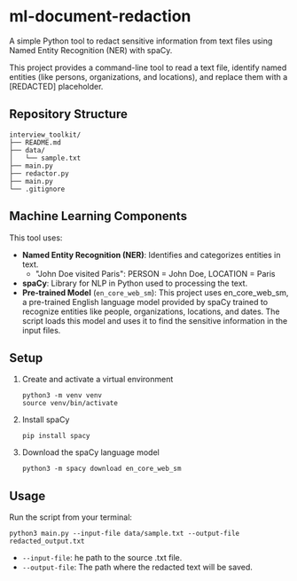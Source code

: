 # ml-document-redaction

A simple Python tool to redact sensitive information from text files using Named Entity Recognition (NER) with spaCy.

This project provides a command-line tool to read a text file, identify named entities (like persons, organizations, and locations), and replace them with a [REDACTED] placeholder.

## Repository Structure

```
interview_toolkit/
├── README.md
├── data/
│   └── sample.txt
├── main.py
├── redactor.py
├── main.py
└── .gitignore
```

## Machine Learning Components
This tool uses:
- **Named Entity Recognition (NER)**: Identifies and categorizes entities in text.
  - "John Doe visited Paris": PERSON = John Doe, LOCATION = Paris
- **spaCy**: Library for NLP in Python used to processing the text.
- **Pre-trained Model** (``en_core_web_sm``): This project uses en_core_web_sm, a pre-trained English language model provided by spaCy trained to recognize entities like people, organizations, locations, and dates. The script loads this model and uses it to find the sensitive information in the input files.

## Setup
1. Create and activate a virtual environment
   ```
   python3 -m venv venv
   source venv/bin/activate
   ```
3. Install spaCy
   ```
   pip install spacy
   ```
4. Download the spaCy language model
   ```
   python3 -m spacy download en_core_web_sm
   ```

## Usage
Run the script from your terminal:
```
python3 main.py --input-file data/sample.txt --output-file redacted_output.txt
```
- ``--input-file``: he path to the source .txt file.
- ``--output-file``: The path where the redacted text will be saved.
